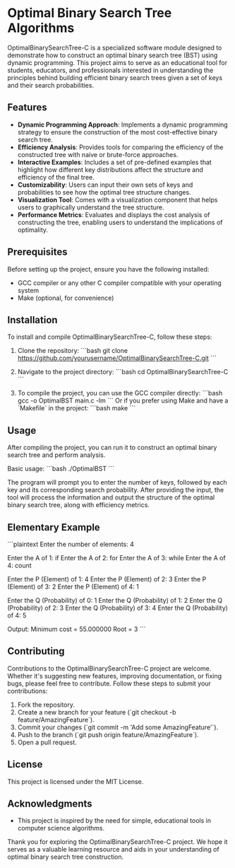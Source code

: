 # Optimal Binary Search Tree Algorithms

OptimalBinarySearchTree-C is a specialized software module designed to demonstrate how to construct an optimal binary search tree (BST) using dynamic programming. This project aims to serve as an educational tool for students, educators, and professionals interested in understanding the principles behind building efficient binary search trees given a set of keys and their search probabilities.

## Features

- **Dynamic Programming Approach**: Implements a dynamic programming strategy to ensure the construction of the most cost-effective binary search tree.
- **Efficiency Analysis**: Provides tools for comparing the efficiency of the constructed tree with naive or brute-force approaches.
- **Interactive Examples**: Includes a set of pre-defined examples that highlight how different key distributions affect the structure and efficiency of the final tree.
- **Customizability**: Users can input their own sets of keys and probabilities to see how the optimal tree structure changes.
- **Visualization Tool**: Comes with a visualization component that helps users to graphically understand the tree structure.
- **Performance Metrics**: Evaluates and displays the cost analysis of constructing the tree, enabling users to understand the implications of optimality.

## Prerequisites

Before setting up the project, ensure you have the following installed:
- GCC compiler or any other C compiler compatible with your operating system
- Make (optional, for convenience)

## Installation

To install and compile OptimalBinarySearchTree-C, follow these steps:

1. Clone the repository:
\`\`\`bash
git clone https://github.com/yourusername/OptimalBinarySearchTree-C.git
\`\`\`

2. Navigate to the project directory:
\`\`\`bash
cd OptimalBinarySearchTree-C
\`\`\`

3. To compile the project, you can use the GCC compiler directly:
\`\`\`bash
gcc -o OptimalBST main.c -lm
\`\`\`
   Or if you prefer using Make and have a \`Makefile\` in the project:
\`\`\`bash
make
\`\`\`

## Usage

After compiling the project, you can run it to construct an optimal binary search tree and perform analysis.

Basic usage:
\`\`\`bash
./OptimalBST
\`\`\`

The program will prompt you to enter the number of keys, followed by each key and its corresponding search probability. After providing the input, the tool will process the information and output the structure of the optimal binary search tree, along with efficiency metrics.

## Elementary Example

\`\`\`plaintext
Enter the number of elements: 4

Enter the A of 1: if
Enter the A of 2: for
Enter the A of 3: while
Enter the A of 4: count

Enter the P (Element) of 1: 4
Enter the P (Element) of 2: 3
Enter the P (Element) of 3: 2
Enter the P (Element) of 4: 1

Enter the Q (Probability) of 0: 1
Enter the Q (Probability) of 1: 2
Enter the Q (Probability) of 2: 3
Enter the Q (Probability) of 3: 4
Enter the Q (Probability) of 4: 5

Output:
Minimum cost = 55.000000
Root  = 3
\`\`\`

## Contributing

Contributions to the OptimalBinarySearchTree-C project are welcome. Whether it's suggesting new features, improving documentation, or fixing bugs, please feel free to contribute. Follow these steps to submit your contributions:

1. Fork the repository.
2. Create a new branch for your feature (\`git checkout -b feature/AmazingFeature\`).
3. Commit your changes (\`git commit -m 'Add some AmazingFeature'\`).
4. Push to the branch (\`git push origin feature/AmazingFeature\`).
5. Open a pull request.

## License

This project is licensed under the MIT License.

## Acknowledgments

- This project is inspired by the need for simple, educational tools in computer science algorithms.

Thank you for exploring the OptimalBinarySearchTree-C project. We hope it serves as a valuable learning resource and aids in your understanding of optimal binary search tree construction.
